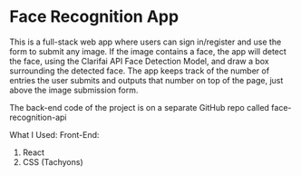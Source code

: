# Face Recognition App

This is a full-stack web app where users can sign in/register and use the form to submit any image. If the image contains a face, the app will detect the face, using the Clarifai API Face Detection Model, and draw a box surrounding the detected face. The app keeps track of the number of entries the user submits and outputs that number on top of the page, just above the image submission form. 

The back-end code of the project is on a separate GitHub repo called face-recognition-api

What I Used:
Front-End:
1. React
2. CSS (Tachyons)

